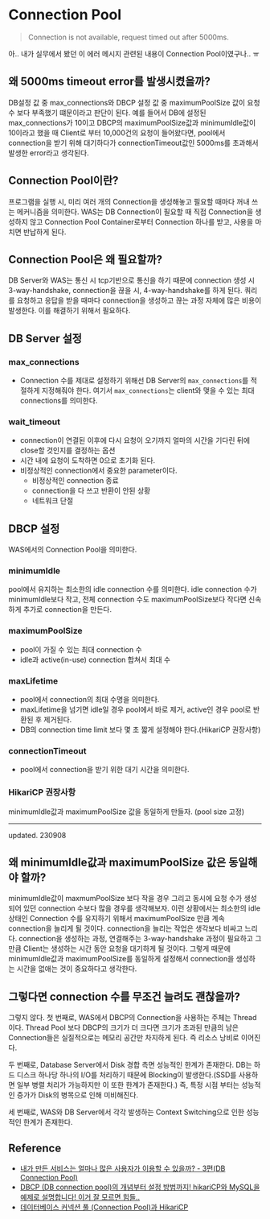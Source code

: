 # Connection Pool
 
> Connection is not available, request timed out after 5000ms. 

아.. 내가 실무에서 봤던 이 에러 메시지 관련된 내용이 Connection Pool이였구나.. ㅠ

## 왜 5000ms timeout error를 발생시켰을까?
DB설정 값 중 max_connections와 DBCP 설정 값 중 maximumPoolSize 값이 요청 수 보다 부족했기 떄문이라고 판단이 된다.
예를 들어서 DB에 설정된 max_connections가 10이고 DBCP의 maximumPoolSize값과  minimumIdle값이 10이라고 했을 때 Client로 부터 10,000건의 요청이 들어왔다면,
pool에서 connection을 받기 위해 대기하다가 connectionTimeout값인 5000ms를 초과해서 발생한 error라고 생각된다. 

## Connection Pool이란?
프로그램을 실행 시, 미리 여러 개의 Connection을 생성해놓고 필요할 때마다 꺼내 쓰는 메커니즘을 의미한다. 
WAS는 DB Connection이 필요할 때 직접 Connection을 생성하지 않고 Connection Pool Container로부터 Connection 하나를 받고, 사용을 마치면 반납하게 된다.

## Connection Pool은 왜 필요할까?
DB Server와 WAS는 통신 시 tcp기반으로 통신을 하기 때문에 connection 생성 시 3-way-handshake, connection을 끊을 시, 4-way-handshake를 하게 된다.
쿼리를 요청하고 응답을 받을 때마다 connection을 생성하고 끊는 과정 자체에 많은 비용이 발생한다. 이를 해결하기 위해서 필요하다.

## DB Server 설정

### max_connections
* Connection 수를 제대로 설정하기 위해선 DB Server의 `max_connections`를 적절하게 지정해줘야 한다.
여기서 `max_connections`는 client와 맺을 수 있는 최대 connections를 의미한다.

### wait_timeout
* connection이 연결된 이후에 다시 요청이 오기까지 얼마의 시간을 기다린 뒤에 close할 것인지를 결정하는 옵션
* 시간 내에 요청이 도착하면 0으로 초기화 된다.
* 비정상적인 connection에서 중요한 parameter이다.
  * 비정상적인 connection 종료
  * connection을 다 쓰고 반환이 안된 상황
  * 네트워크 단절

## DBCP 설정
WAS에서의 Connection Pool을 의미한다.

### minimumIdle
pool에서 유지하는 최소한의 idle connection 수를 의미한다.
idle connection 수가 minimumIdle보다 작고, 
전체 connection 수도 maximumPoolSize보다 작다면 신속하게 추가로 connection을 만든다.

### maximumPoolSize
* pool이 가질 수 있는 최대 connection 수
* idle과 active(in-use) connection 합쳐서 최대 수

### maxLifetime
* pool에서 connection의 최대 수명을 의미한다.
* maxLifetime을 넘기면 idle일 경우 pool에서 바로 제거, active인 경우 pool로 반환된 후 제거된다.
* DB의 connection time limit 보다 몇 초 짧게 설정해야 한다.(HikariCP 권장사항)

### connectionTimeout
* pool에서 connection을 받기 위한 대기 시간을 의미한다.

### HikariCP 권장사항
minimumIdle값과 maximumPoolSize 값을 동일하게 만들자. (pool size 고정)

---
updated. 230908
## 왜 minimumIdle값과 maximumPoolSize 값은 동일해야 할까?

minimumIdle값이 maxmumPoolSize 보다 작을 경우 그리고 동시에 요청 수가 생성 되어 있던 connection 수보다 많을 경우를 생각해보자.
이런 상황에서는 최소한의 idle 상태인 Connection 수를 유지하기 위해서 maximumPoolSize 만큼 계속 connection을 늘리게 될 것이다.
connection을 늘리는 작업은 생각보다 비싸고 느리다. connection을 생성하는 과정, 연결해주는 3-way-handshake 과정이 필요하고
그만큼 Client는 생성하는 시간 동안 요청을 대기하게 될 것이다. 그렇게 때문에 minimumIdle값과 maximumPoolSize를 동일하게 설정해서 connection을 생성하는 시간을 없애는 것이 중요하다고 생각한다.

## 그렇다면 connection 수를 무조건 늘려도 괜찮을까?

그렇지 않다.
첫 번째로, WAS에서 DBCP의 Connection을 사용하는 주체는 Thread이다. Thread Pool 보다 DBCP의 크기가 더 크다면 
크기가 초과된 만큼의 남은 Connection들은 실질적으로는 메모리 공간만 차지하게 된다. 즉 리소스 낭비로 이어진다.

두 번째로, Database Server에서 Disk 경합 측면 성능적인 한계가 존재한다.
DB는 하드 디스크 하나당 하나의 I/O를 처리하기 때문에 Blocking이 발생한다.(SSD를 사용하면 일부 병렬 처리가 가능하지만 이 또한 한계가 존재한다.)
즉, 특정 시점 부터는 성능적인 증가가 Disk의 병목으로 인해 미비해진다.

세 번째로, WAS와 DB Server에서 각각 발생하는 Context Switching으로 인한 성능적인 한계가 존재한다.


## Reference
* [내가 만든 서비스는 얼마나 많은 사용자가 이용할 수 있을까? - 3편(DB Connection Pool)](https://hyuntaeknote.tistory.com/12)
* [DBCP (DB connection pool)의 개념부터 설정 방법까지! hikariCP와 MySQL을 예제로 설명합니다! 이거 잘 모르면 힘들..](https://www.youtube.com/watch?v=zowzVqx3MQ4)
* [데이터베이스 커넥션 풀 (Connection Pool)과 HikariCP](https://hudi.blog/dbcp-and-hikaricp/)